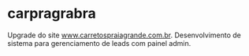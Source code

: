 # carpragrabra
Upgrade do site www.carretospraiagrande.com.br. Desenvolvimento de sistema para gerenciamento de leads com painel admin.
